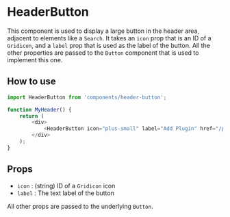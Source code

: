 # HeaderButton

This component is used to display a large button in the header area, adjacent
to elements like a `Search`. It takes an `icon` prop that is an ID of a
`Gridicon`, and a `label` prop that is used as the label of the button. All
the other properties are passed to the `Button` component that is used to
implement this one.

## How to use

```js
import HeaderButton from 'components/header-button';

function MyHeader() {
	return (
		<div>
			<HeaderButton icon="plus-small" label="Add Plugin" href="/plugins/manage" />
		</div>
	);
}
```

## Props

- `icon` : (string) ID of a `Gridicon` icon
- `label` : The text label of the button

All other props are passed to the underlying `Button`.
